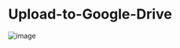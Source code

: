 # Upload-to-Google-Drive
![image](https://user-images.githubusercontent.com/90743729/175757098-c1725b9c-6831-4e85-b7bf-49a896b5539e.png)
